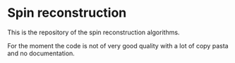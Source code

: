 # Spin reconstruction

This is the repository of the spin reconstruction algorithms.

For the moment the code is not of very good quality with a lot of copy pasta and no documentation.
